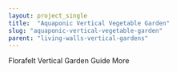 ```yaml
---
layout: project_single
title:  "Aquaponic Vertical Vegetable Garden"
slug: "aquaponic-vertical-vegetable-garden"
parent: "living-walls-vertical-gardens"
---
```

Florafelt Vertical Garden Guide                                                                                                                                                                                 More
